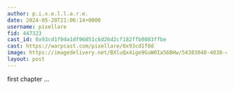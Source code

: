 ```yaml
---
author: p.i.x.e.l.l.a.r.e.
date: 2024-05-28T21:06:14+0000
username: pixellare
fid: 447323
cast_id: 0x93cd1f0da1df96051c6d26d2cf182ffb0083ffbe
cast: https://warpcast.com/pixellare/0x93cd1f0d
image: https://imagedelivery.net/BXluQx4ige9GuW0Ia56BHw/54383040-4038-4db6-e364-ddec23916100/original
layout: post
---
```

first chapter ...  

<img src='https://imagedelivery.net/BXluQx4ige9GuW0Ia56BHw/54383040-4038-4db6-e364-ddec23916100/original' alt='' referrerpolicy='no-referrer'/>